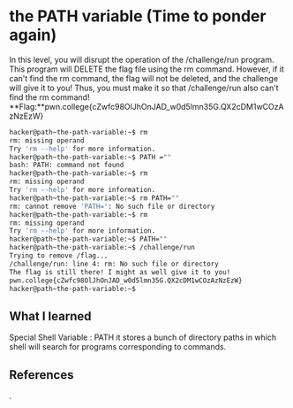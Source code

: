 # the PATH variable (Time to ponder again)
In this level, you will disrupt the operation of the /challenge/run program. This program will DELETE the flag file using the rm command. However, if it can't find the rm command, the flag will not be deleted, and the challenge will give it to you! Thus, you must make it so that /challenge/run also can't find the rm command!
**Flag:**pwn.college{cZwfc98OlJhOnJAD_w0d5lmn35G.QX2cDM1wCOzAzNzEzW}





```bash
hacker@path~the-path-variable:~$ rm
rm: missing operand
Try 'rm --help' for more information.
hacker@path~the-path-variable:~$ PATH =""
bash: PATH: command not found
hacker@path~the-path-variable:~$ rm
rm: missing operand
Try 'rm --help' for more information.
hacker@path~the-path-variable:~$ rm PATH=""
rm: cannot remove 'PATH=': No such file or directory
hacker@path~the-path-variable:~$ rm
rm: missing operand
Try 'rm --help' for more information.
hacker@path~the-path-variable:~$ PATH=""
hacker@path~the-path-variable:~$ /challenge/run
Trying to remove /flag...
/challenge/run: line 4: rm: No such file or directory
The flag is still there! I might as well give it to you!
pwn.college{cZwfc98OlJhOnJAD_w0d5lmn35G.QX2cDM1wCOzAzNzEzW}
hacker@path~the-path-variable:~$ 

```
## What I learned
Special Shell Variable : PATH 
it stores a bunch of directory paths in which shell will search for programs corresponding to commands.
## References 
.